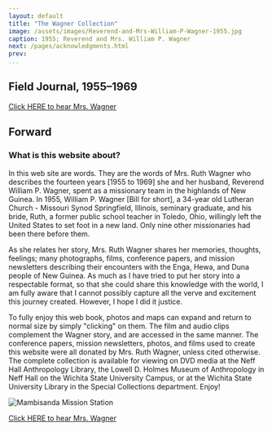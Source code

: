 ```yaml
---
layout: default
title: "The Wagner Collection"
image: /assets/images/Reverend-and-Mrs-William-P-Wagner-1955.jpg
caption: 1955; Reverend and Mrs. William P. Wagner
next: /pages/acknowledgments.html
prev: 
...
```

## Field Journal, 1955–1969


[Click HERE to hear Mrs. Wagner](audio/001.mp3)

## Forward

### What is this website about?

In this web site are words.   They are the words of Mrs. Ruth Wagner who
describes the fourteen years [1955 to 1969] she and her husband,
Reverend William P. Wagner, spent as a missionary team in the highlands
of New Guinea.  In 1955, William P. Wagner [Bill for short], a 34-year old
Lutheran Church - Missouri Synod Springfield, Illinois, seminary graduate,
and his bride, Ruth, a former public school teacher in Toledo, Ohio,
willingly left the United States to set foot in a new land.  Only nine other
missionaries had been there before them.

As she relates her story, Mrs. Ruth Wagner shares her memories,
thoughts, feelings; many photographs, films, conference papers, and
mission newsletters describing their encounters with the Enga, Hewa, and
Duna people of New Guinea.  As much as I have tried to put her story
into a respectable format, so that she could share this knowledge with
the world, I am fully aware that I cannot possibly capture all the verve
and excitement this journey created.  However, I hope I did it justice.

To fully enjoy this web book, photos and maps can expand and return to
normal size by simply "clicking" on them.  The film and audio clips
complement the Wagner story, and are accessed in the same manner.
The conference papers, mission newsletters, photos, and films used to
create this website were all donated by Mrs. Ruth Wagner, unless cited
otherwise.  The complete collection is available for viewing on DVD media
at the Neff Hall Anthropology Library, the Lowell D. Holmes Museum of
Anthropology in Neff Hall on the Wichita State University Campus, or at
the Wichita State University Library in the Special Collections department.
Enjoy!

![Mambisanda Mission Station](/assets/images/003-01.jpg)

[Click HERE to hear Mrs. Wagner](audio/003.mp3)